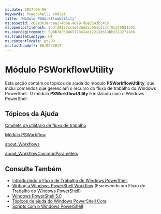 ```yaml
---
ms.date: 2017-06-05
keywords: PowerShell, cmdlet
title: "Módulo PSWorkflowUtility"
ms.assetid: c62a363a-caa2-4b6e-a079-d6e8543bc4c6
ms.openlocfilehash: 2b3fd8227cc5ef3bde5c9b1c253cf0b27602139b
ms.sourcegitcommit: 598b7835046577841aea2211d613bb8513271a8b
ms.translationtype: HT
ms.contentlocale: pt-BR
ms.lasthandoff: 06/08/2017
---
```

# <a name="psworkflowutility-module"></a>Módulo PSWorkflowUtility
Esta seção contém os tópicos de ajuda do módulo **PSWorkflowUtility**, que inclui comandos que gerenciam o recurso do fluxo de trabalho do Windows PowerShell. O módulo **PSWorkflowUtility** é instalado com o Windows PowerShell.

## <a name="help-topics"></a>Tópicos da Ajuda
[Cmdlets de utilitário de fluxo de trabalho](http://go.microsoft.com/fwlink/?LinkId=254141)

[Módulo PSWorkflow](PSWorkflow-Module.md)

[about_Workflows](https://technet.microsoft.com/en-us/library/f2897bdd-1b9d-4679-8b19-09840bd40a22)

[about_WorkflowCommonParameters](https://technet.microsoft.com/en-us/library/119f968e-618e-439c-b76c-cdd17e6df27c)

## <a name="see-also"></a>Consulte Também
- [Introduzindo o Fluxo de Trabalho do Windows PowerShell](https://technet.microsoft.com/en-us/library/jj134242.aspx)
- [Writing a Windows PowerShell Workflow](https://technet.microsoft.com/en-us/library/jj574157.aspx) (Escrevendo um Fluxo de Trabalho do Windows PowerShell)
- [Windows PowerShell 5.0](../core-modules/Windows-PowerShell-5.0.md)
- [Tópicos de ajuda do Windows PowerShell Core](../core-modules/Windows-PowerShell-Core-About-Topics.md)
- [Scripts com o Windows PowerShell](../../getting-started/fundamental/Scripting-with-Windows-PowerShell.md)

